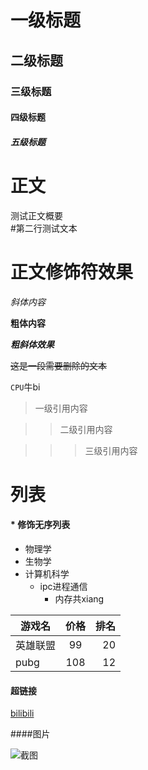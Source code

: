 # 一级标题

## 二级标题

### 三级标题

#### 四级标题

##### 五级标题

# 正文

测试正文概要<br>
\#第二行测试文本

# 正文修饰符效果

*斜体内容*

**粗体内容**

***粗斜体效果***

~~这是一段需要删除的文本~~

`CPU`牛bi

> 一级引用内容

>> 二级引用内容

>>> 三级引用内容

# 列表

#### \* 修饰无序列表

* 物理学 
* 生物学
* 计算机科学
	* ipc进程通信
		* 内存共xiang

游戏名|价格|排名|
--|:--:|--:
英雄联盟|99|20
pubg|108|12

#### 超链接
[bilibili](http://www.bilibili.com "点击访问网站")


####图片

![截图](C://Users//22339//Desktop//666.png "点击图片")

